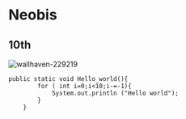 # Neobis
## 10th
![wallhaven-229219](https://user-images.githubusercontent.com/66562289/84225865-12af8b00-ab02-11ea-8bba-008353eeb302.jpg)
```
public static void Hello_world(){
        for ( int i=0;i<10;i-=-1){
            System.out.println ("Hello world");
        }
    }
```